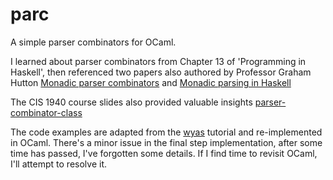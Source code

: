 # parc
A simple parser combinators for OCaml.

I learned about parser combinators from Chapter 13 of 'Programming in Haskell', then referenced two papers also authored by Professor Graham Hutton
[Monadic parser combinators](http://people.cs.nott.ac.uk/pszgmh/bib.html#monparsing) and [Monadic parsing in Haskell](http://people.cs.nott.ac.uk/pszgmh/bib.html#pearl)

The CIS 1940 course slides also provided valuable insights [parser-combinator-class](https://github.com/ngernest/parser-combinator-class)

The code examples are adapted from the [wyas](https://en.wikibooks.org/wiki/Write_Yourself_a_Scheme_in_48_Hours) tutorial and re-implemented in OCaml. There's a minor issue in the final step implementation, after some time has passed, I've forgotten some details. If I find time to revisit OCaml, I'll attempt to resolve it.
